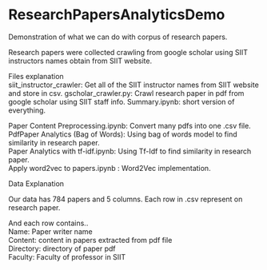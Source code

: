 # ResearchPapersAnalyticsDemo  
Demonstration of what we can do with corpus of research papers.  

Research papers were collected crawling from google scholar using SIIT instructors names obtain from SIIT website. 

Files explanation  
siit_instructor_crawler: Get all of the SIIT instructor names from SIIT website and store in csv.
gscholar_crawler.py: Crawl research paper in pdf from google scholar using SIIT staff info.
Summary.ipynb: short version of everything.     

Paper Content Preprocessing.ipynb: Convert many pdfs into one .csv file.    
PdfPaper Analytics (Bag of Words): Using bag of words model to find similarity in research paper.   
Paper Analytics with tf-idf.ipynb: Using Tf-Idf to find similarity in research paper.  
Apply word2vec to papers.ipynb : Word2Vec implementation.  


Data Explanation  

Our data has 784 papers and 5 columns.
Each row in .csv represent on research paper. 

And each row contains..  
Name: Paper writer name  
Content: content in papers extracted from pdf file  
Directory: directory of paper pdf  
Faculty: Faculty of professor in SIIT  
